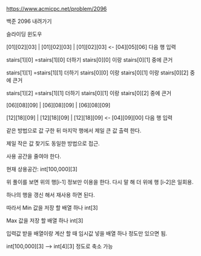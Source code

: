 https://www.acmicpc.net/problem/2096

백준 2096 내려가기

슬라이딩 윈도우


[01][02][03]  |  [01][02][03]  |  [01][02][03]   <- [04][05][06] 다음 행 입력

stairs[1][0] =stairs[1][0] 더하기 stairs[0][0] 이랑 stairs[0][1] 중에 큰거

stairs[1][1] =stairs[1][1] 더하기 stairs[0][0] 이랑 stairs[0][1] 이랑 stairs[0][2] 중에 큰거
                                                 
stairs[1][2] =stairs[1][1] 더하기 stairs[0][1] 이랑 stairs[0][2] 중에 큰거

[06][08][09]  |  [06][08][09]  |  [06][08][09]
                                                 
[12][18][09]  |  [12][18][09]  |  [12][18][09]   <- [04][09][00] 다음 행 입력


같은 방법으로 값 구한 뒤 마지막 행에서 제일 큰 값 출력 한다.

제일 작은 값 찾기도 동일한 방법으로 접근.


사용 공간을 줄여야 한다.

현재 상용공간:  int[100,000][3]


위 풀이를 보면 위의 행[i-1] 정보만 이용을 한다. 다시 말 해 더 위에 행 [i-2]은 일회용.

하나의 행을 갱신 해서 재사용 하면 된다.


따라서 Min 값을 저장 할 배열 하나 int[3]

Max 값을 저장 할 배열 하나 int[3]

입력값 받을 배열이랑 계산 할 때 임시값 넣을 배열 하나 정도만 있으면 됨.

int[100,000][3] --> int[4][3] 정도로 축소 가능
